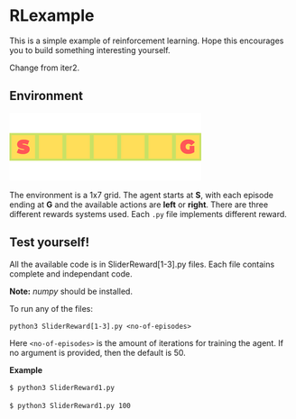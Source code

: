 # RLexample

This is a simple example of reinforcement learning. Hope this encourages you
to build something interesting yourself.

Change from iter2.

## Environment

![Environment](images/env1.png)

The environment is a 1x7 grid. The agent starts at **S**, with each
episode ending at **G** and the
available actions are **left** or **right**. There are three different
rewards systems used. Each `.py` file implements different
reward.

## Test yourself!

All the available code is in SliderReward[1-3].py files. Each file
contains complete and independant code.

**Note:** *numpy* should be installed.

To run any of the files:
```shell
python3 SliderReward[1-3].py <no-of-episodes>
```
Here `<no-of-episodes>` is the amount of iterations for training
the agent. If no argument is provided, then the default is 50.

**Example**
```shell
$ python3 SliderReward1.py

$ python3 SliderReward1.py 100
```
